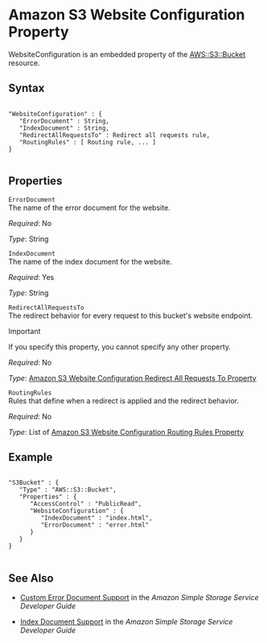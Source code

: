 Amazon S3 Website Configuration Property
========================================

WebsiteConfiguration is an embedded property of the [AWS::S3::Bucket](aws-properties-s3-bucket.html "AWS::S3::Bucket") resource.

Syntax
------

``` {.programlisting}
      
"WebsiteConfiguration" : {
   "ErrorDocument" : String,
   "IndexDocument" : String,
   "RedirectAllRequestsTo" : Redirect all requests rule,
   "RoutingRules" : [ Routing rule, ... ]
}     
    
```

Properties
----------

 `ErrorDocument`   
The name of the error document for the website.

*Required*: No

*Type*: String

 `IndexDocument`   
The name of the index document for the website.

*Required*: Yes

*Type*: String

 `RedirectAllRequestsTo`   
The redirect behavior for every request to this bucket's website endpoint.

Important

If you specify this property, you cannot specify any other property.

*Required*: No

*Type*: [Amazon S3 Website Configuration Redirect All Requests To Property](aws-properties-s3-websiteconfiguration-redirectallrequeststo.html "Amazon S3 Website Configuration Redirect All Requests To Property")

 `RoutingRules`   
Rules that define when a redirect is applied and the redirect behavior.

*Required*: No

*Type*: List of [Amazon S3 Website Configuration Routing Rules Property](aws-properties-s3-websiteconfiguration-routingrules.html "Amazon S3 Website Configuration Routing Rules Property")

Example
-------

``` {.programlisting}
      
"S3Bucket" : {
   "Type" : "AWS::S3::Bucket",
   "Properties" : {
      "AccessControl" : "PublicRead",
      "WebsiteConfiguration" : {
         "IndexDocument" : "index.html",
         "ErrorDocument" : "error.html"
      }
   }
}     
    
```

See Also
--------

-   [Custom Error Document Support](http://docs.aws.amazon.com/AmazonS3/latest/dev/CustomErrorDocSupport.html) in the *Amazon Simple Storage Service Developer Guide*

-   [Index Document Support](http://docs.aws.amazon.com/AmazonS3/latest/dev/IndexDocumentSupport.html) in the *Amazon Simple Storage Service Developer Guide*


